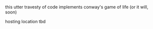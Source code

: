 this utter travesty of code implements conway's game of life (or it will, soon)

hosting location tbd
